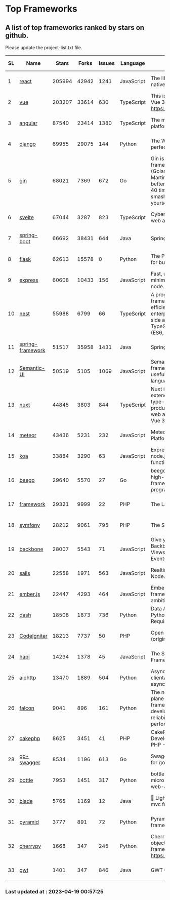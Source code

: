 # Top Frameworks
## A list of top frameworks ranked by stars on github.  
Please update the project-list.txt file.

| SL| Name  | Stars| Forks| Issues | Language | Description | Last Commit |
| --| ------| -----| ---- | ------ | -------- | ----------- | ----------- |
| 1 | [react](https://github.com/facebook/react) | 205994 | 42942 | 1241 | JavaScript | The library for web and native user interfaces | 2023-04-19 00:39:22 |
| 2 | [vue](https://github.com/vuejs/vue) | 203207 | 33614 | 630 | TypeScript | This is the repo for Vue 2. For Vue 3, go to https://github.com/vuejs/core | 2023-02-04 18:16:38 |
| 3 | [angular](https://github.com/angular/angular) | 87540 | 23414 | 1380 | TypeScript | The modern web developer’s platform | 2023-04-18 22:09:40 |
| 4 | [django](https://github.com/django/django) | 69955 | 29075 | 144 | Python | The Web framework for perfectionists with deadlines. | 2023-04-18 10:46:27 |
| 5 | [gin](https://github.com/gin-gonic/gin) | 68021 | 7369 | 672 | Go | Gin is a HTTP web framework written in Go (Golang). It features a Martini-like API with much better performance -- up to 40 times faster. If you need smashing performance, get yourself some Gin. | 2023-03-02 00:12:20 |
| 6 | [svelte](https://github.com/sveltejs/svelte) | 67044 | 3287 | 823 | TypeScript | Cybernetically enhanced web apps | 2023-04-18 15:29:59 |
| 7 | [spring-boot](https://github.com/spring-projects/spring-boot) | 66692 | 38431 | 644 | Java | Spring Boot | 2023-04-18 20:43:25 |
| 8 | [flask](https://github.com/pallets/flask) | 62613 | 15578 | 0 | Python | The Python micro framework for building web applications. | 2023-04-15 14:39:35 |
| 9 | [express](https://github.com/expressjs/express) | 60608 | 10433 | 156 | JavaScript | Fast, unopinionated, minimalist web framework for node. | 2023-02-26 18:34:32 |
| 10 | [nest](https://github.com/nestjs/nest) | 55988 | 6799 | 66 | TypeScript | A progressive Node.js framework for building efficient, scalable, and enterprise-grade server-side applications on top of TypeScript & JavaScript (ES6, ES7, ES8) 🚀 | 2023-04-18 08:06:36 |
| 11 | [spring-framework](https://github.com/spring-projects/spring-framework) | 51517 | 35958 | 1431 | Java | Spring Framework | 2023-04-18 13:35:36 |
| 12 | [Semantic-UI](https://github.com/Semantic-Org/Semantic-UI) | 50519 | 5105 | 1069 | JavaScript | Semantic is a UI component framework based around useful principles from natural language. | 2023-01-11 17:05:32 |
| 13 | [nuxt](https://github.com/nuxt/nuxt) | 44845 | 3803 | 844 | TypeScript | Nuxt is an intuitive and extendable way to create type-safe, performant and production-grade full-stack web apps and websites with Vue 3. | 2023-04-18 15:52:31 |
| 14 | [meteor](https://github.com/meteor/meteor) | 43436 | 5231 | 232 | JavaScript | Meteor, the JavaScript App Platform | 2023-04-04 12:21:59 |
| 15 | [koa](https://github.com/koajs/koa) | 33884 | 3290 | 63 | JavaScript | Expressive middleware for node.js using ES2017 async functions | 2023-04-12 09:49:59 |
| 16 | [beego](https://github.com/beego/beego) | 29640 | 5570 | 27 | Go | beego is an open-source, high-performance web framework for the Go programming language. | 2023-03-09 07:19:01 |
| 17 | [framework](https://github.com/laravel/framework) | 29321 | 9999 | 22 | PHP | The Laravel Framework. | 2023-04-18 19:06:23 |
| 18 | [symfony](https://github.com/symfony/symfony) | 28212 | 9061 | 795 | PHP | The Symfony PHP framework | 2023-04-18 16:51:43 |
| 19 | [backbone](https://github.com/jashkenas/backbone) | 28007 | 5543 | 71 | JavaScript | Give your JS App some Backbone with Models, Views, Collections, and Events | 2023-01-04 11:09:21 |
| 20 | [sails](https://github.com/balderdashy/sails) | 22558 | 1971 | 563 | JavaScript | Realtime MVC Framework for Node.js | 2023-02-17 22:35:42 |
| 21 | [ember.js](https://github.com/emberjs/ember.js) | 22447 | 4293 | 464 | JavaScript | Ember.js - A JavaScript framework for creating ambitious web applications | 2023-04-18 23:46:51 |
| 22 | [dash](https://github.com/plotly/dash) | 18508 | 1873 | 736 | Python | Data Apps & Dashboards for Python. No JavaScript Required. | 2023-04-13 14:17:44 |
| 23 | [CodeIgniter](https://github.com/bcit-ci/CodeIgniter) | 18213 | 7737 | 50 | PHP | Open Source PHP Framework (originally from EllisLab) | 2023-04-07 17:57:13 |
| 24 | [hapi](https://github.com/hapijs/hapi) | 14234 | 1378 | 45 | JavaScript | The Simple, Secure Framework Developers Trust | 2023-03-27 19:45:44 |
| 25 | [aiohttp](https://github.com/aio-libs/aiohttp) | 13470 | 1889 | 504 | Python | Asynchronous HTTP client/server framework for asyncio and Python | 2023-04-16 15:41:59 |
| 26 | [falcon](https://github.com/falconry/falcon) | 9041 | 896 | 161 | Python | The no-magic web data plane API and microservices framework for Python developers, with a focus on reliability, correctness, and performance at scale. | 2023-01-18 20:42:26 |
| 27 | [cakephp](https://github.com/cakephp/cakephp) | 8625 | 3451 | 41 | PHP | CakePHP: The Rapid Development Framework for PHP - Official Repository | 2023-04-15 03:41:59 |
| 28 | [go-swagger](https://github.com/go-swagger/go-swagger) | 8534 | 1196 | 613 | Go | Swagger 2.0 implementation for go | 2023-02-04 17:37:23 |
| 29 | [bottle](https://github.com/bottlepy/bottle) | 7953 | 1451 | 317 | Python | bottle.py is a fast and simple micro-framework for python web-applications. | 2022-09-05 15:24:52 |
| 30 | [blade](https://github.com/lets-blade/blade) | 5765 | 1169 | 12 | Java | :rocket: Lightning fast and elegant mvc framework for Java8 | 2022-05-10 12:38:06 |
| 31 | [pyramid](https://github.com/Pylons/pyramid) | 3777 | 891 | 72 | Python | Pyramid - A Python web framework | 2023-02-16 13:50:59 |
| 32 | [cherrypy](https://github.com/cherrypy/cherrypy) | 1668 | 347 | 245 | Python | CherryPy is a pythonic, object-oriented HTTP framework.      https://cherrypy.dev | 2023-04-01 23:50:27 |
| 33 | [gwt](https://github.com/gwtproject/gwt) | 1401 | 347 | 846 | Java | GWT Open Source Project | 2023-04-19 00:23:06 |

### Last updated at : 2023-04-19 00:57:25
